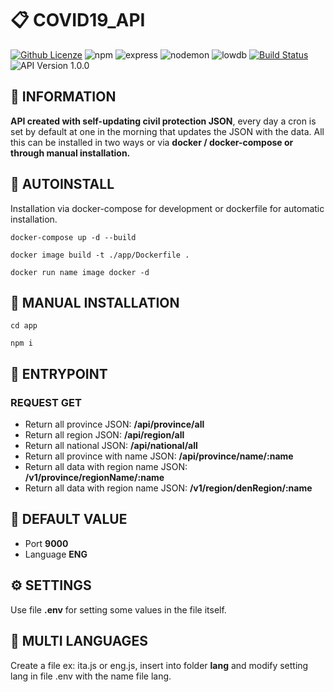 # :clipboard: COVID19_API

[![Github Licenze](https://img.shields.io/github/license/CrashOverride97680/COVID19_API)](https://github.com/CrashOverride97680/COVID19_API/blob/master/LICENSE) ![npm](https://img.shields.io/npm/v/npm) ![express](https://img.shields.io/badge/express-%20v4.17-red) ![nodemon](https://img.shields.io/badge/nodemon-v2.0.2-lightgrey) ![lowdb](https://img.shields.io/badge/lowdb-v1.0.0-green) [![Build Status](https://travis-ci.org/CrashOverride97680/COVID19_API.svg?branch=master)](https://travis-ci.org/CrashOverride97680/COVID19_API) ![API Version 1.0.0](https://img.shields.io/badge/v.API-1.0.0-red)

## :page_with_curl: INFORMATION

**API created with self-updating civil protection JSON**, every day a cron is set by default at one in the morning that updates the JSON with the data.
All this can be installed in two ways or via **docker / docker-compose or through manual installation.**

## :whale2: AUTOINSTALL
Installation via docker-compose for development or dockerfile for automatic installation.

```script
docker-compose up -d --build
```

```script
docker image build -t ./app/Dockerfile .
```
```script
docker run name image docker -d
```

## :wrench: MANUAL INSTALLATION
```script
cd app
```
```script
npm i
```
## :traffic_light: ENTRYPOINT

### REQUEST GET

 - Return all province JSON:  **/api/province/all**
 - Return all region JSON: **/api/region/all**
 - Return all national JSON: **/api/national/all**
 - Return all province with name JSON: **/api/province/name/:name**
 - Return all data with region name JSON: **/v1/province/regionName/:name**
 - Return all data with region name JSON: **/v1/region/denRegion/:name**

## :hammer: DEFAULT VALUE

 - Port **9000**
 - Language **ENG**

## :gear: SETTINGS
Use file **.env** for setting some values ​​in the file itself.
## :crossed_flags: MULTI LANGUAGES
Create a file ex: ita.js or eng.js, insert into folder **lang** and modify setting lang in file .env with the name file lang.
